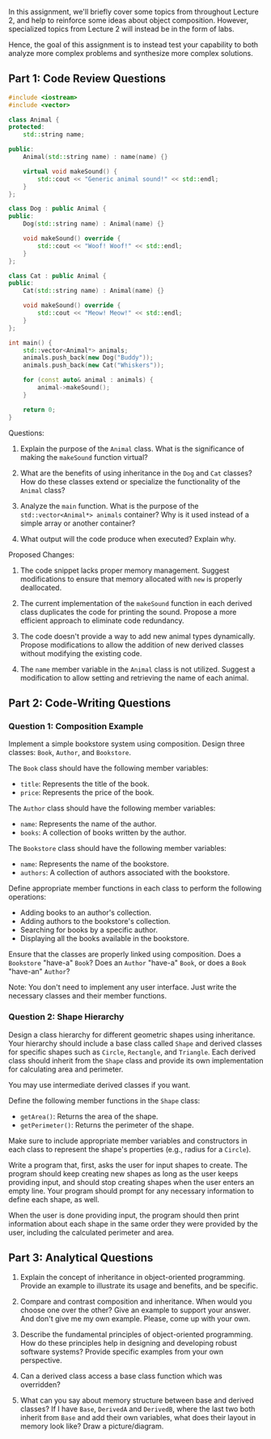 In this assignment, we'll briefly cover some topics from throughout Lecture 2, and help to reinforce some ideas about object composition. However, specialized topics from Lecture 2 will instead be in the form of labs.

Hence, the goal of this assignment is to instead test your capability to both analyze more complex problems and synthesize more complex solutions. 

## Part 1: Code Review Questions

``` cpp
#include <iostream>
#include <vector>

class Animal {
protected:
    std::string name;

public:
    Animal(std::string name) : name(name) {}

    virtual void makeSound() {
        std::cout << "Generic animal sound!" << std::endl;
    }
};

class Dog : public Animal {
public:
    Dog(std::string name) : Animal(name) {}

    void makeSound() override {
        std::cout << "Woof! Woof!" << std::endl;
    }
};

class Cat : public Animal {
public:
    Cat(std::string name) : Animal(name) {}

    void makeSound() override {
        std::cout << "Meow! Meow!" << std::endl;
    }
};

int main() {
    std::vector<Animal*> animals;
    animals.push_back(new Dog("Buddy"));
    animals.push_back(new Cat("Whiskers"));

    for (const auto& animal : animals) {
        animal->makeSound();
    }

    return 0;
}

```


Questions:

1. Explain the purpose of the `Animal` class. What is the significance of making the `makeSound` function virtual?
    
2. What are the benefits of using inheritance in the `Dog` and `Cat` classes? How do these classes extend or specialize the functionality of the `Animal` class?
    
3. Analyze the `main` function. What is the purpose of the `std::vector<Animal*> animals` container? Why is it used instead of a simple array or another container?
    
4. What output will the code produce when executed? Explain why.
    

Proposed Changes:

1. The code snippet lacks proper memory management. Suggest modifications to ensure that memory allocated with `new` is properly deallocated.
    
2. The current implementation of the `makeSound` function in each derived class duplicates the code for printing the sound. Propose a more efficient approach to eliminate code redundancy.
    
3. The code doesn't provide a way to add new animal types dynamically. Propose modifications to allow the addition of new derived classes without modifying the existing code.
    
4. The `name` member variable in the `Animal` class is not utilized. Suggest a modification to allow setting and retrieving the name of each animal.

## Part 2: Code-Writing Questions

### Question 1: Composition Example

Implement a simple bookstore system using composition. Design three classes: `Book`, `Author`, and `Bookstore`.

The `Book` class should have the following member variables:

- `title`: Represents the title of the book.
- `price`: Represents the price of the book.

The `Author` class should have the following member variables:

- `name`: Represents the name of the author.
- `books`: A collection of books written by the author.

The `Bookstore` class should have the following member variables:

- `name`: Represents the name of the bookstore.
- `authors`: A collection of authors associated with the bookstore.

Define appropriate member functions in each class to perform the following operations:

- Adding books to an author's collection.
- Adding authors to the bookstore's collection.
- Searching for books by a specific author.
- Displaying all the books available in the bookstore.

Ensure that the classes are properly linked using composition. Does a `Bookstore` "have-a" `Book`? Does an `Author` "have-a" `Book`, or does a `Book` "have-an" `Author`?

Note: You don't need to implement any user interface. Just write the necessary classes and their member functions.

### Question 2: Shape Hierarchy

Design a class hierarchy for different geometric shapes using inheritance. Your hierarchy should include a base class called `Shape` and derived classes for specific shapes such as `Circle`, `Rectangle`, and `Triangle`. Each derived class should inherit from the `Shape` class and provide its own implementation for calculating area and perimeter.

You may use intermediate derived classes if you want.

Define the following member functions in the `Shape` class:

- `getArea()`: Returns the area of the shape.
- `getPerimeter()`: Returns the perimeter of the shape.

Make sure to include appropriate member variables and constructors in each class to represent the shape's properties (e.g., radius for a `Circle`).

Write a program that, first, asks the user for input shapes to create. The program should keep creating new shapes as long as the user keeps providing input, and should stop creating shapes when the user enters an empty line. Your program should prompt for any necessary information to define each shape, as well.

When the user is done providing input, the program should then print information about each shape in the same order they were provided by the user, including the calculated perimeter and area.



## Part 3: Analytical Questions

1. Explain the concept of inheritance in object-oriented programming. Provide an example to illustrate its usage and benefits, and be specific.
    
2. Compare and contrast composition and inheritance. When would you choose one over the other? Give an example to support your answer. And don't give me my own example. Please, come up with your own.
    
3. Describe the fundamental principles of object-oriented programming. How do these principles help in designing and developing robust software systems? Provide specific examples from your own perspective.
	
4.  Can a derived class access a base class function which was overridden?
5.  What can you say about memory structure between base and derived classes? If I have `Base`, `DerivedA` and `DerivedB`, where the last two both inherit from `Base` and add their own variables, what does their layout in memory look like? Draw a picture/diagram.
    